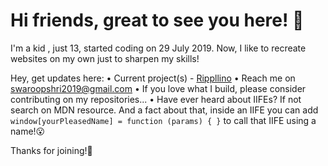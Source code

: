 # Hi friends, great to see you here! 👋

I'm a kid , just 13, started coding on 29 July 2019. Now, I like to recreate websites on my own just to sharpen my skills!

Hey, get updates here: 
• Current project(s) - [Rippllino](http://github.com/Swaroop-D/Rippllino)
• Reach me on swaroopshri2019@gmail.com
• If you love what I build, please consider contributing on my repositories...
• Have ever heard about IIFEs? If not search on MDN resource. And a fact about that, inside an IIFE you can add 
`window[yourPleasedName] = function (params) { }`
to call that IIFE using a name!😮

Thanks for joining!🙂
